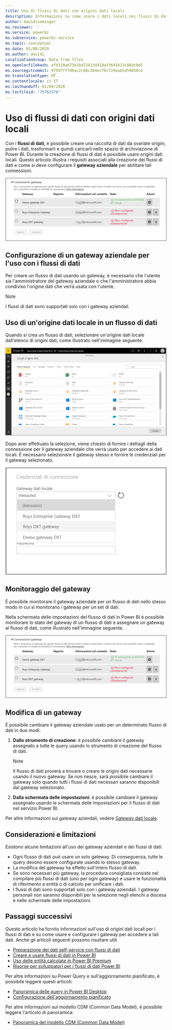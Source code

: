 ```yaml
---
title: Uso di flussi di dati con origini dati locali
description: Informazioni su come usare i dati locali nei flussi di dati
author: davidiseminger
ms.reviewer: ''
ms.service: powerbi
ms.subservice: powerbi-service
ms.topic: conceptual
ms.date: 01/08/2020
ms.author: davidi
LocalizationGroup: Data from files
ms.openlocfilehash: efd110ad73b1bd72813d418a1f641613c88dc0d5
ms.sourcegitcommit: 97597ff7d9ac2c08c364ecf0c729eab5d59850ce
ms.translationtype: HT
ms.contentlocale: it-IT
ms.lasthandoff: 01/09/2020
ms.locfileid: "75762578"
---
```

# <a name="using-dataflows-with-on-premises-data-sources"></a>Uso di flussi di dati con origini dati locali

Con i **flussi di dati**, è possibile creare una raccolta di dati da svariate origini, pulire i dati, trasformarli e quindi caricarli nello spazio di archiviazione di Power BI. Durante la creazione di flussi di dati è possibile usare origini dati locali. Questo articolo illustra i requisiti associati alla creazione dei flussi di dati e come si deve configurare il **gateway aziendale** per abilitare tali connessioni.

![Flussi di dati e i gateway](media/service-dataflows-onpremises-gateways/onpremises-gateways_01.png)

## <a name="configuring-an-enterprise-gateway-for-use-with-dataflows"></a>Configurazione di un gateway aziendale per l'uso con i flussi di dati

Per creare un flusso di dati usando un gateway, è necessario che l'utente sia l'amministratore del gateway aziendale o che l'amministratore abbia condiviso l'origine dati che verrà usata con l'utente. 


> [!NOTE]
> I flussi di dati sono supportati solo con i gateway aziendali.

## <a name="using-an-on-premises-data-source-in-a-dataflow"></a>Uso di un'origine dati locale in un flusso di dati

Quando si crea un flusso di dati, selezionare un'origine dati locale dall'elenco di origini dati, come illustrato nell'immagine seguente.

![Scegliere un'origine dati locale](media/service-dataflows-onpremises-gateways/onpremises-gateways_02a.png)

Dopo aver effettuato la selezione, viene chiesto di fornire i dettagli della connessione per il gateway aziendale che verrà usato per accedere ai dati locali. È necessario selezionare il gateway stesso e fornire le credenziali per il gateway selezionato.

![Fornire i dettagli della connessione](media/service-dataflows-onpremises-gateways/onpremises-gateways_03.png)

## <a name="monitoring-your-gateway"></a>Monitoraggio del gateway

È possibile monitorare il gateway aziendale per un flusso di dati nello stesso modo in cui si monitorano i gateway per un set di dati.

Nella schermata delle impostazioni del flusso di dati in Power BI è possibile monitorare lo stato del gateway di un flusso di dati e assegnare un gateway al flusso di dati, come illustrato nell'immagine seguente.

![Monitoraggio del gateway](media/service-dataflows-onpremises-gateways/onpremises-gateways_01.png)

## <a name="changing-a-gateway"></a>Modifica di un gateway

È possibile cambiare il gateway aziendale usato per un determinato flusso di dati in due modi:

1. **Dallo strumento di creazione**: è possibile cambiare il gateway assegnato a tutte le query usando lo strumento di creazione del flusso di dati.

    > [!NOTE]
    > Il flusso di dati proverà a trovare o creare le origini dati necessarie usando il nuovo gateway. Se non riesce, sarà possibile cambiare il gateway solo quando tutti i flussi di dati necessari saranno disponibili dal gateway selezionato.

2. **Dalla schermata delle impostazioni**: è possibile cambiare il gateway assegnato usando la schermata delle impostazioni per il flusso di dati nel servizio Power BI.

Per altre informazioni sui gateway aziendali, vedere [Gateway dati locale](service-gateway-onprem.md).

## <a name="considerations-and-limitations"></a>Considerazioni e limitazioni

Esistono alcune limitazioni all'uso dei gateway aziendali e dei flussi di dati:

* Ogni flusso di dati può usare un solo gateway. Di conseguenza, tutte le query devono essere configurate usando lo stesso gateway.
* La modifica del gateway ha effetto sull'intero flusso di dati.
* Se sono necessari più gateway, la procedura consigliata consiste nel compilare più flussi di dati (uno per ogni gateway) e usare le funzionalità di riferimento a entità o di calcolo per unificare i dati.
* I flussi di dati sono supportati solo con i gateway aziendali. I gateway personali non saranno disponibili per la selezione negli elenchi a discesa e nelle schermate delle impostazioni.


## <a name="next-steps"></a>Passaggi successivi

Questo articolo ha fornito informazioni sull'uso di origini dati locali per i flussi di dati e su come usare e configurare i gateway per accedere a tali dati. Anche gli articoli seguenti possono risultare utili

* [Preparazione dei dati self-service con flussi di dati](service-dataflows-overview.md)
* [Creare e usare flussi di dati in Power BI](service-dataflows-create-use.md)
* [Uso delle entità calcolate in Power BI Premium](service-dataflows-computed-entities-premium.md)
* [Risorse per sviluppatori per i flussi di dati Power BI](service-dataflows-developer-resources.md)

Per altre informazioni su Power Query e sull'aggiornamento pianificato, è possibile leggere questi articoli:
* [Panoramica delle query in Power BI Desktop](desktop-query-overview.md)
* [Configurazione dell'aggiornamento pianificato](refresh-scheduled-refresh.md)

Per altre informazioni sul modello CDM (Common Data Model), è possibile leggere l'articolo di panoramica:
* [Panoramica del modello CDM (Common Data Model)](https://docs.microsoft.com/powerapps/common-data-model/overview)

